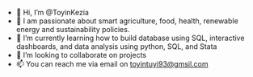 - 👋 Hi, I’m @ToyinKezia
- 👀 I am passionate about smart agriculture, food, health, renewable energy and sustainability policies. 
- 🌱 I’m currently learning how to build database using SQL, interactive dashboards, and data analysis using python, SQL, and Stata
- 💞️ I’m looking to collaborate on projects
- 📫 You can reach me via email on toyintuyi93@gmsil.com


<!---
ToyinKezia/ToyinKezia is a ✨ special ✨ repository because its `README.md` (this file) appears on your GitHub profile.
You can click the Preview link to take a look at your changes.
--->
